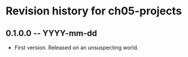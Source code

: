 # Revision history for ch05-projects

## 0.1.0.0 -- YYYY-mm-dd

* First version. Released on an unsuspecting world.
